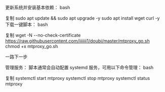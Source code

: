 更新系统并安装基本依赖：
bash

复制
sudo apt update && sudo apt upgrade -y
sudo apt install wget curl -y
下载一键脚本： 
bash

复制
wget -N --no-check-certificate https://raw.githubusercontent.com/iiiiiii1/doubi/master/mtproxy_go.sh
chmod +x mtproxy_go.sh

一路下一步

管理服务： 脚本通常会自动配置 systemd 服务，可用以下命令管理：
bash

复制
systemctl start mtproxy
systemctl stop mtproxy
systemctl status mtproxy
